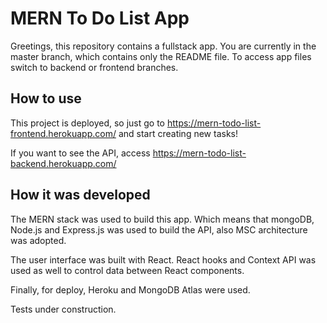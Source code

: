 # MERN To Do List App

Greetings, this repository contains a fullstack app. You are currently in the master branch, which contains only the README file. To access app files switch to backend or frontend branches.

## How to use

This project is deployed, so just go to https://mern-todo-list-frontend.herokuapp.com/ and start creating new tasks!

If you want to see the API, access https://mern-todo-list-backend.herokuapp.com/

## How it was developed

The MERN stack was used to build this app. Which means that mongoDB, Node.js and Express.js was used to build the API, also MSC architecture was adopted.

The user interface was built with React. React hooks and Context API was used as well to control data between React components.

Finally, for deploy, Heroku and MongoDB Atlas were used.

Tests under construction.
